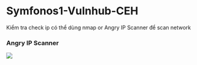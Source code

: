# Symfonos1-Vulnhub-CEH
 
Kiểm tra check ip có thể dùng nmap or Angry IP Scanner để scan network

### Angry IP Scanner 
<img src= ../img/1.png >
